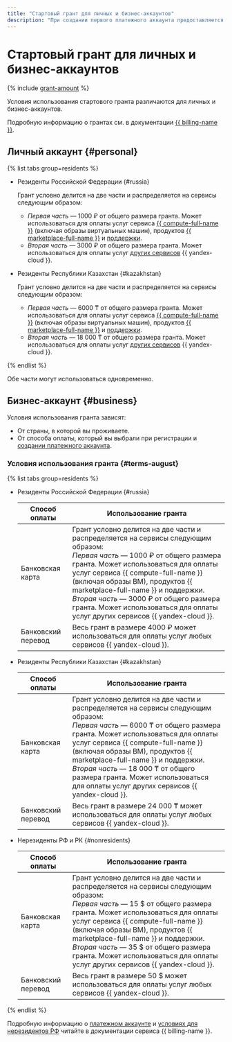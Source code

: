 ```yaml
---
title: "Стартовый грант для личных и бизнес-аккаунтов"
description: "При создании первого платежного аккаунта предоставляется стартовый грант. Стартовый грант может быть выдан физическому или юридическому лицу только один раз, если ранее вы никогда не приобретали услуг {{ yandex-cloud }} и не активировали пробный период."
---
```


# Стартовый грант для личных и бизнес-аккаунтов

{% include [grant-amount](_includes/grant-amount.md) %}


Условия использования стартового гранта различаются для личных и бизнес-аккаунтов.


Подробную информацию о грантах см. в документации [{{ billing-name }}](../billing/concepts/bonus-account.md).


## Личный аккаунт {#personal}


{% list tabs group=residents %}

- Резиденты Российской Федерации {#russia}

  Грант условно делится на две части и распределяется на сервисы следующим образом:
  * _Первая часть_ — 1000 ₽ от общего размера гранта. Может использоваться для оплаты услуг сервиса [{{ compute-full-name }}](/services/compute) (включая образы виртуальных машин), продуктов [{{ marketplace-full-name }}](../marketplace/index.yaml) и [поддержки](../support/overview.md).
  * _Вторая часть_ — 3000 ₽ от общего размера гранта. Может использоваться для оплаты услуг [других сервисов](../overview/concepts/services.md) {{ yandex-cloud }}.

- Резиденты Республики Казахстан {#kazakhstan}

  Грант условно делится на две части и распределяется на сервисы следующим образом:
  * _Первая часть_ — 6000 ₸ от общего размера гранта. Может использоваться для оплаты услуг сервиса [{{ compute-full-name }}](/services/compute) (включая образы виртуальных машин), продуктов [{{ marketplace-full-name }}](../marketplace/index.yaml) и [поддержки](../support/overview.md).
  * _Вторая часть_ — 18 000 ₸ от общего размера гранта. Может использоваться для оплаты услуг [других сервисов](../overview/concepts/services.md) {{ yandex-cloud }}.

{% endlist %}



Обе части могут использоваться одновременно.


## Бизнес-аккаунт {#business}


Условия использования гранта зависят:
* От страны, в которой вы проживаете.
* От способа оплаты, который вы выбрали при регистрации и [создании платежного аккаунта](../billing/quickstart/index.md).


### Условия использования гранта {#terms-august}


{% list tabs group=residents %}

- Резиденты Российской Федерации {#russia}

  | Способ оплаты      | Использование гранта|
  |--------------------|---|
  | Банковская карта   | Грант условно делится на две части и распределяется на сервисы следующим образом:<br>_Первая часть_ — 1000 ₽ от общего размера гранта. Может использоваться для оплаты услуг сервиса {{ compute-full-name }} (включая образы ВМ), продуктов {{ marketplace-full-name }} и поддержки.<br>_Вторая часть_ — 3000 ₽ от общего размера гранта. Может использоваться для оплаты услуг других сервисов {{ yandex-cloud }}.|
  | Банковский перевод | Весь грант в размере 4000 ₽ может использоваться для оплаты услуг любых сервисов {{ yandex-cloud }}.|

- Резиденты Республики Казахстан {#kazakhstan}

  | Способ оплаты | Использование гранта                                                                                                                                                                                                                                                                                                                                                                                                                                        |
  |-------------------------------------------------------------------------------------------------------------------------------------------------------------------------------------------------------------------------------------------------------------------------------------------------------------------------------------------------------------------------------------------------------------------------------------------------------------|---|
  | Банковская карта   | Грант условно делится на две части и распределяется на сервисы следующим образом:<br>_Первая часть_ — 6000 ₸ от общего размера гранта. Может использоваться для оплаты услуг сервиса {{ compute-full-name }} (включая образы ВМ), продуктов {{ marketplace-full-name }} и поддержки.<br>_Вторая часть_ — 18 000 ₸ от общего размера гранта. Может использоваться для оплаты услуг других сервисов {{ yandex-cloud }}. |
  | Банковский перевод | Весь грант в размере 24 000 ₸ может использоваться для оплаты услуг любых сервисов {{ yandex-cloud }}.                                                                                                                                                                                                                                                                                                                                                      |

- Нерезиденты РФ и РК {#nonresidents}

  | Способ оплаты      | Использование гранта|
  |--------------------|---|
  | Банковская карта   | Грант условно делится на две части и распределяется на сервисы следующим образом:<br>_Первая часть_ — 15 $ от общего размера гранта. Может использоваться для оплаты услуг сервиса {{ compute-full-name }} (включая образы ВМ), продуктов {{ marketplace-full-name }} и поддержки.<br>_Вторая часть_ — 35 $ от общего размера гранта. Может использоваться для оплаты услуг других сервисов {{ yandex-cloud }}.|
  | Банковский перевод | Весь грант в размере 50 $ может использоваться для оплаты услуг любых сервисов {{ yandex-cloud }}.|

{% endlist %}



Подробную информацию о [платежном аккаунте](../billing/concepts/billing-account.md) и [условиях для нерезидентов РФ](../billing/qa/non-resident.md) читайте в документации сервиса {{ billing-name }}.

